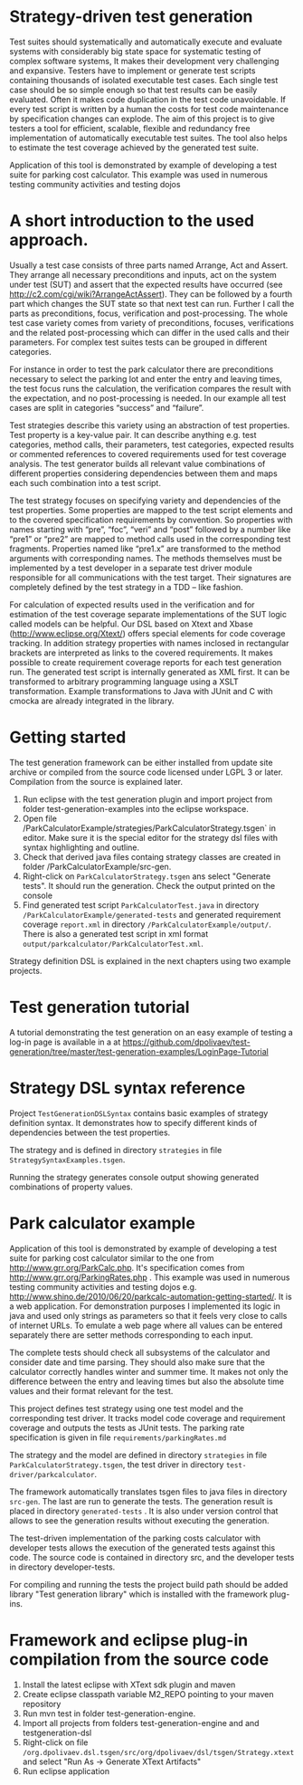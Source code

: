 Strategy-driven test generation
===============================


Test suites should systematically and automatically execute and evaluate systems with considerably big state space for systematic testing of complex software systems, It makes their development very challenging and expansive. Testers have to implement or generate test scripts containing thousands of isolated executable test cases. Each single test case should be so simple enough so that test results can be easily evaluated. Often it makes code duplication in the test code unavoidable. If every test script is written by a human the costs for test code maintenance by specification changes can explode. The aim of this project is to give testers a tool for efficient, scalable, flexible and redundancy free implementation of automatically executable test suites. The tool also helps to estimate the test coverage achieved by the generated test suite.

Application of this tool is demonstrated by example of developing a test suite for parking cost calculator. This example was used in numerous testing community activities and testing dojos

A short introduction to the used approach.
=========================================

Usually a test case consists of three parts named Arrange, Act and Assert. They arrange all necessary preconditions and inputs, act on the system under test (SUT) and assert that the expected results have occurred (see http://c2.com/cgi/wiki?ArrangeActAssert). They can be followed by a fourth part which changes the SUT state so that next test can run. Further I call the parts as preconditions, focus, verification and post-processing. The whole test case variety comes from variety of preconditions, focuses, verifications and the related post-processing which can differ in the used calls and their parameters. For complex test suites tests can be grouped in different categories.

For instance in order to test the park calculator there are preconditions necessary to select the parking lot and enter the entry and leaving times, the test focus runs the calculation, the verification compares the result with the expectation, and no post-processing is needed. In our example all test cases are split in categories “success” and “failure”.

Test strategies describe this variety using an abstraction of test properties. Test property is a key-value pair. It can describe anything e.g. test categories, method calls, their parameters, test categories, expected results or commented references to covered requirements used for test coverage analysis. The test generator builds all relevant value combinations of different properties considering dependencies between them and maps each such combination into a test script.

The test strategy focuses on specifying variety and dependencies of the test properties. Some properties are mapped to the test script elements and to the covered specification requirements by convention. So properties with names starting with “pre”, “foc”, “veri” and “post” followed by a number like “pre1” or “pre2” are mapped to method calls used in the corresponding test fragments. Properties named like “pre1.x” are transformed to the method arguments with corresponding names.  The methods themselves must be implemented by a test developer in a separate test driver module responsible for all communications with the test target. Their signatures are completely defined by the test strategy in a TDD – like fashion.

For calculation of expected results used in the verification and for estimation of the test coverage separate implementations of the SUT logic called models can be helpful. Our DSL based on Xtext and Xbase (http://www.eclipse.org/Xtext/) offers special elements for code coverage tracking. In addition strategy properties with names inclosed in rectangular brackets are interpreted as links to the covered requirements. It makes possible to create requirement coverage reports for each test generation run.
The generated test script is internally generated as XML first. It can be transformed to arbitrary programming language using  a XSLT transformation. Example transformations to Java with JUnit and C with cmocka are already integrated in the library.

Getting started
===============
The test generation framework can be either installed from update site archive or compiled from the source code licensed under LGPL 3 or later. Compilation from the source is explained later.

1. Run eclipse with the test generation plugin and  import project from folder test-generation-examples into the eclipse workspace.
2. Open file /ParkCalculatorExample/strategies/ParkCalculatorStrategy.tsgen` in editor. Make sure it is the special editor for the strategy dsl files with syntax highlighting and outline.
3. Check that derived java files containg strategy classes are created in folder /ParkCalculatorExample/src-gen.
4. Right-click on `ParkCalculatorStrategy.tsgen` ans select "Generate tests". It should run the generation. Check the output printed on the console
5. Find generated test script `ParkCalculatorTest.java` in directory `/ParkCalculatorExample/generated-tests` and generated requirement coverage `report.xml` in directory `/ParkCalculatorExample/output/`. There is also a generated test script in xml format `output/parkcalculator/ParkCalculatorTest.xml`.

Strategy definition DSL is explained in the next chapters using two example projects.

Test generation tutorial
==========================
A tutorial demonstrating the test generation on an easy example of testing a log-in page is available in a at https://github.com/dpolivaev/test-generation/tree/master/test-generation-examples/LoginPage-Tutorial

Strategy DSL syntax reference
============================

Project `TestGenerationDSLSyntax` contains basic examples of strategy definition syntax. It demonstrates how to specify different kinds of dependencies between the test properties.

The strategy and is defined in directory `strategies` in file `StrategySyntaxExamples.tsgen`.

Running the strategy generates console output showing generated combinations of property values.

Park calculator example
===============================

Application of this tool is demonstrated by example of developing a test suite for parking cost calculator similar to the one from http://www.grr.org/ParkCalc.php. It's specification comes from http://www.grr.org/ParkingRates.php . This example was used in numerous testing community activities and testing dojos e.g. http://www.shino.de/2010/06/20/parkcalc-automation-getting-started/.  It is a web application. For demonstration purposes I implemented its logic in java and used only strings as parameters so that it feels very close to calls of internet URLs. To emulate a web page where all values can be entered separately there are setter methods corresponding to each input.

The complete tests should check all subsystems of the calculator and consider date and time parsing. They should also make sure that the calculator correctly handles winter and summer time. It makes not only the difference between the entry and leaving times but also the absolute time values and their format relevant for the test.

This project defines test strategy using one test model and the corresponding test driver. It tracks model code coverage and requirement coverage and outputs the tests as JUnit tests. The parking rate specification is given in file `requirements/parkingRates.md`

The strategy and the model are defined in directory `strategies` in file `ParkCalculatorStrategy.tsgen`, the test driver in directory `test-driver/parkcalculator`.

The framework automatically translates tsgen files to java files in directory `src-gen`. The last are run to generate the tests. The generation result is placed in directory `generated-tests` . It is also under version control that allows to see the generation results without executing the generation.

The test-driven implementation of the parking costs calculator with developer tests allows the execution of the generated tests against this code. The source code is contained in directory src, and the developer tests in directory developer-tests.

For compiling and running the tests the project build path should be added library "Test generation library" which is installed with the framework plug-ins.


Framework and eclipse plug-in compilation from the source code
=========================================
1. Install the latest eclipse with XText sdk plugin and maven
2. Create eclipse classpath variable M2_REPO pointing to your maven repository
3. Run mvn test in folder test-generation-engine.
4. Import all projects from folders test-generation-engine and and testgeneration-dsl
5. Right-click on file `/org.dpolivaev.dsl.tsgen/src/org/dpolivaev/dsl/tsgen/Strategy.xtext` and select "Run As -> Generate XText Artifacts"
6. Run eclipse application